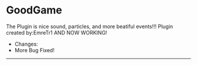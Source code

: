 # GoodGame
The Plugin is nice sound, particles, and more beatiful events!!!
Plugin created by:EmreTr1
AND NOW WORKING!
- Changes:
- More Bug Fixed!
--------------------------------------------------------------------
